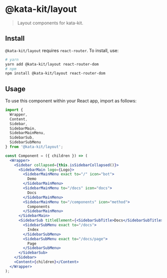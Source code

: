 # @kata-kit/layout

> Layout components for kata-kit.

## Install

`@kata-kit/layout` requires `react-router`. To install, use:

```sh
# yarn
yarn add @kata-kit/layout react-router-dom
# npm
npm install @kata-kit/layout react-router-dom
```

## Usage

To use this component within your React app, import as follows:

```jsx
import {
  Wrapper,
  Content,
  Sidebar,
  SidebarMain,
  SidebarMainMenu,
  SidebarSub,
  SidebarSubMenu
} from '@kata-kit/layout';

const Component = ({ children }) => (
  <Wrapper>
    <Sidebar collapsed={this.isSidebarCollapsed()}>
      <SidebarMain logo={Logo}>
        <SidebarMainMenu exact to="/" icon="bot">
          Demo
        </SidebarMainMenu>
        <SidebarMainMenu to="/docs" icon="docs">
          Docs
        </SidebarMainMenu>
        <SidebarMainMenu to="/components" icon="method">
          Components
        </SidebarMainMenu>
      </SidebarMain>
      <SidebarSub titleElement={<SidebarSubTitle>Docs</SidebarSubTitle>}>
        <SidebarSubMenu exact to="/docs">
          Index
        </SidebarSubMenu>
        <SidebarSubMenu exact to="/docs/page">
          Page
        </SidebarSubMenu>
      </SidebarSub>
    </Sidebar>
    <Content>{children}</Content>
  </Wrapper>
);
```
